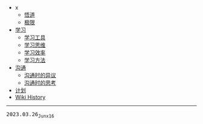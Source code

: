 - x
  - [悟道](/0004_x_悟道)
  - [极限](/0003_x_极限)
- [学习](/0009_学习)
  - [学习工具](/0010_学习_工具)
  - [学习思维](/0011_学习_思维)
  - [学习效率](/0012_学习_效率)
  - [学习方法](/0013_学习_方法)
- [沟通](/0005_沟通)
  - [沟通时的异议](/0006_沟通_异议)
  - [沟通时的思考](/0007_沟通_思考)
- [计划](/0008_计划)
- [Wiki History](/hist)

---
<kbd>2023.03.26<sub>Junx16</sub></kbd>
